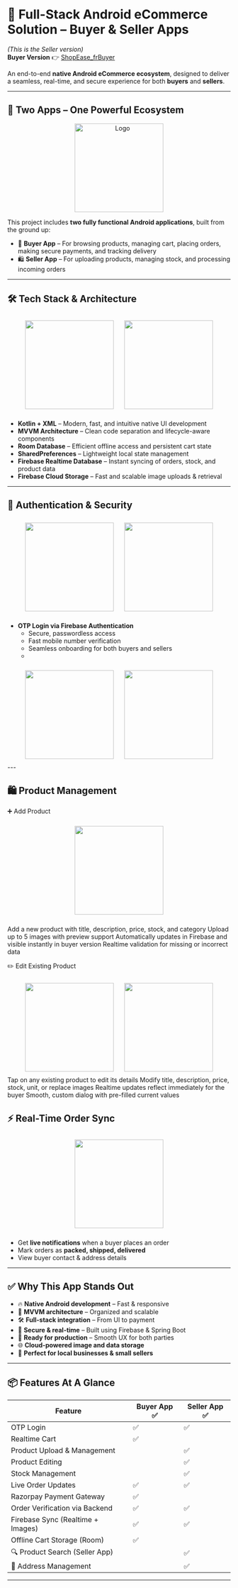 # 🚀 Full-Stack Android eCommerce Solution – Buyer & Seller Apps  
*(This is the Seller version)*  
**Buyer Version** 👉 [ShopEase_frBuyer](https://github.com/101paul/ShopEase_frBuyer)

An end-to-end **native Android eCommerce ecosystem**, designed to deliver a seamless, real-time, and secure experience for both **buyers** and **sellers**.

---

## 📱 Two Apps – One Powerful Ecosystem

<div align="center">
  <img src="images/adminShopEase1.png" alt="Logo" width="200" style="display: block; margin: auto;" />
</div>

This project includes **two fully functional Android applications**, built from the ground up:

- 🛒 **Buyer App** – For browsing products, managing cart, placing orders, making secure payments, and tracking delivery  
- 🛍️ **Seller App** – For uploading products, managing stock, and processing incoming orders  

---

## 🛠️ Tech Stack & Architecture

<div align="center">
  <img src="images/adminShopEase1.png" width="200" style="display: inline-block; margin:10px;"/>
  <img src="images/AdminShopEase2.png" width="200" style="display: inline-block; margin:10px;"/>
</div>

- **Kotlin + XML** – Modern, fast, and intuitive native UI development  
- **MVVM Architecture** – Clean code separation and lifecycle-aware components  
- **Room Database** – Efficient offline access and persistent cart state  
- **SharedPreferences** – Lightweight local state management  
- **Firebase Realtime Database** – Instant syncing of orders, stock, and product data  
- **Firebase Cloud Storage** – Fast and scalable image uploads & retrieval  

---

## 🔐 Authentication & Security

<div align="center">
  <img src="images/login.png" width="200" style="display: inline-block; margin:10px;"/>
  <img src="images/login2.png" width="200" style="display: inline-block; margin:10px;"/>
</div>

- **OTP Login via Firebase Authentication**
  - Secure, passwordless access  
  - Fast mobile number verification  
  - Seamless onboarding for both buyers and sellers
  - 
<div align="center">
  <img src="images/otpsending.png" width="200" style="display: inline-block; margin:10px;"/>
  <img src="images/otpverification.png" width="200" style="display: inlineblock;margin:10px;"/>
</div>
---

## 🛍️ Product Management

➕ Add Product
<div align="center"> <img src="images/AdminShopEase3.png" width="200" style="display: inline-block; margin:10px;" /> 
</div>

Add a new product with title, description, price, stock, and category
Upload up to 5 images with preview support
Automatically updates in Firebase and visible instantly in buyer version
Realtime validation for missing or incorrect data

✏️ Edit Existing Product
<div align="center"> <img src="images/AdminShopEase2.png" width="200" style="display: inline-block; margin:10px;" /> <img src="images/edit.png" width="200" style="display: inline-block; margin:10px;" /> </div>
Tap on any existing product to edit its details
Modify title, description, price, stock, unit, or replace images
Realtime updates reflect immediately for the buyer
Smooth, custom dialog with pre-filled current values


## ⚡ Real-Time Order Sync

<div align="center">
  <img src="images/AdminShopEase4.png" width="200" style="display: inline-block; margin:10px;"/>
</div>

- Get **live notifications** when a buyer places an order  
- Mark orders as **packed, shipped, delivered**  
- View buyer contact & address details  

---

## ✅ Why This App Stands Out

- 🔥 **Native Android development** – Fast & responsive  
- 📐 **MVVM architecture** – Organized and scalable  
- 🛠️ **Full-stack integration** – From UI to payment  
- 🔐 **Secure & real-time** – Built using Firebase & Spring Boot  
- 🚀 **Ready for production** – Smooth UX for both parties  
- 🌐 **Cloud-powered image and data storage**  
- 💼 **Perfect for local businesses & small sellers**  

---

## 📦 Features At A Glance

| Feature                            | Buyer App ✅ | Seller App ✅ |
|-----------------------------------|--------------|----------------|
| OTP Login                         | ✅           | ✅             |
| Realtime Cart                     | ✅           |                |
| Product Upload & Management       |              | ✅             |
| Product Editing                   |              | ✅             |
| Stock Management                  |              | ✅             |
| Live Order Updates                | ✅           | ✅             |
| Razorpay Payment Gateway          | ✅           |                |
| Order Verification via Backend    | ✅           | ✅             |
| Firebase Sync (Realtime + Images) | ✅           | ✅             |
| Offline Cart Storage (Room)       | ✅           |                |
| 🔍 Product Search (Seller App)     |              | ✅             |
| 📍 Address Management              |              | ✅             |

---



